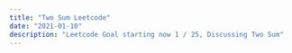 ```yaml
---
title: "Two Sum Leetcode"
date: "2021-01-10"
description: "Leetcode Goal starting now 1 / 25, Discussing Two Sum"
---
```


